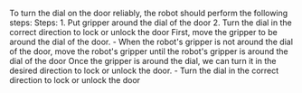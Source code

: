 To turn the dial on the door reliably, the robot should perform the following steps:
    Steps:  1. Put gripper around the dial of the door  2. Turn the dial in the correct direction to lock or unlock the door
    First, move the gripper to be around the dial of the door.
    - When the robot's gripper is not around the dial of the door, move the robot's gripper until the robot's gripper is around the dial of the door
    Once the gripper is around the dial, we can turn it in the desired direction to lock or unlock the door.
    - Turn the dial in the correct direction to lock or unlock the door